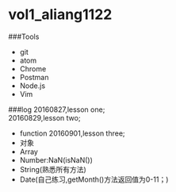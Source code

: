 # vol1_aliang1122
###Tools
* git
* atom
* Chrome
* Postman
* Node.js
* Vim

###log
20160827,lesson one;<br>
20160829,lesson two;<br>
* function
20160901,lesson three;<br>
* 对象
* Array
* Number:NaN(isNaN())
* String(熟悉所有方法)
* Date(自己练习,getMonth()方法返回值为0-11；)
